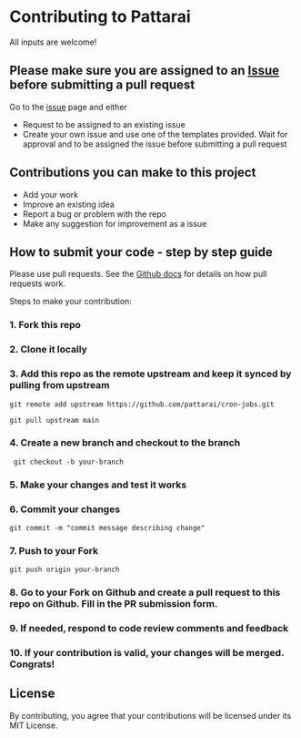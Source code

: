 # Contributing to Pattarai

All inputs are welcome!

## Please make sure you are assigned to an [Issue](https://github.com/pattarai/cron-jobs/issues) before submitting a pull request

Go to the [issue](https://github.com/pattarai/cron-jobs/issues) page and either
- Request to be assigned to an existing issue
- Create your own issue and use one of the templates provided. Wait for approval and to be assigned the issue before submitting a pull request

## Contributions you can make to this project

- Add your work
- Improve an existing idea
- Report a bug or problem with the repo
- Make any suggestion for improvement as a issue

## How to submit your code - step by step guide

Please use pull requests. See the [Github docs](https://docs.github.com/en/free-pro-team@latest/github/collaborating-with-issues-and-pull-requests/proposing-changes-to-your-work-with-pull-requests) for details on how pull requests work.

Steps to make your contribution:

### 1. Fork this repo

### 2. Clone it locally

### 3. Add this repo as the remote upstream and keep it synced by pulling from upstream
```
git remote add upstream https://github.com/pattarai/cron-jobs.git

git pull upstream main
```

### 4. Create a new branch and checkout to the branch
```
 git checkout -b your-branch
```

### 5. Make your changes and test it works

### 6. Commit your changes
```
git commit -m "commit message describing change" 
```

### 7. Push to your Fork 
```
git push origin your-branch
```

### 8. Go to your Fork on Github and create a pull request to this repo on Github. Fill in the PR submission form.

### 9. If needed, respond to code review comments and feedback 

### 10. If your contribution is valid, your changes will be merged. Congrats! 

## License

By contributing, you agree that your contributions will be licensed under its MIT License.
